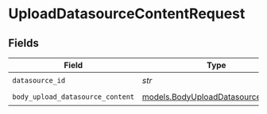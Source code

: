 # UploadDatasourceContentRequest


## Fields

| Field                                                                          | Type                                                                           | Required                                                                       | Description                                                                    |
| ------------------------------------------------------------------------------ | ------------------------------------------------------------------------------ | ------------------------------------------------------------------------------ | ------------------------------------------------------------------------------ |
| `datasource_id`                                                                | *str*                                                                          | :heavy_check_mark:                                                             | N/A                                                                            |
| `body_upload_datasource_content`                                               | [models.BodyUploadDatasourceContent](../models/bodyuploaddatasourcecontent.md) | :heavy_check_mark:                                                             | N/A                                                                            |